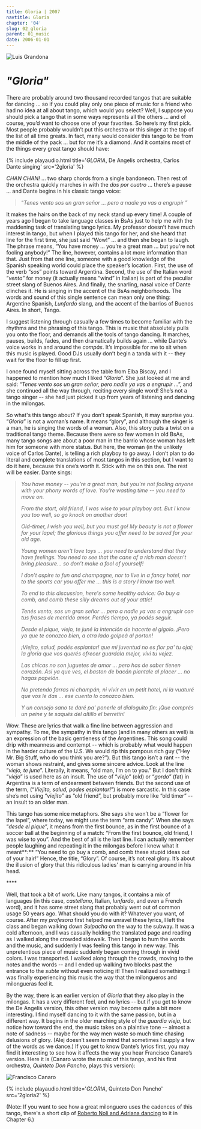 ```yaml
---
title: Gloria | 2007
navtitle: Gloria
chapter: '04'
slug: 02_gloria
parent: 01_music
date: 2006-01-01
---
```


![Luis Grandona](/image_files/grand54.jpg)

# _"Gloria"_

There are probably around two thousand recorded tangos that are suitable for dancing ... so if you could play only one piece of music for a friend who had no idea at all about tango, which would you select?
Well, I suppose you should pick a tango that in some ways represents all the others ... and of course, you’d want to choose one of your favorites.
So here’s my first pick. Most people probably wouldn’t put this orchestra or this singer at the top of the list of all time greats.
In fact, many would consider this tango to be from the middle of the pack ... but for me it’s a diamond.
And it contains most of the things every great tango should have:

{% include playaudio.html
title='_GLORIA_, De Angelis orchestra, Carlos Dante singing'
src='2gloria' %}

_CHAN CHAN!_  ... two sharp chords from a single bandoneon.
Then rest of the orchestra quickly marches in with the _dos por cuatro_ ... there’s a pause ... and Dante begins in his classic tango voice:

> “_Tenes vento sos un gran señor ... pero a nadie ya vas a engrupir_ ”

It makes the hairs on the back of my neck stand up every time!
A couple of years ago I began to take language classes in BsAs just to help me with the maddening task of translating tango lyrics.
My professor doesn’t have much interest in tango, but when I played this tango for her, and she heard that line for the first time, she just said “Wow!” ... and then she began to laugh.
The phrase means, “You have money ... you’re a great man ... but you're not fooling anybody!”
The line, however, contains a lot more information than that.
Just from that one line, someone with a good knowledge of the Spanish speaking world could place the speaker’s location.
First, the use of the verb “_sos_” points toward Argentina.
Second, the use of the Italian word “_vento_” for money (it actually means “wind” in Italian) is part of the peculiar street slang of Buenos Aires.
And finally, the snarling, nasal voice of Dante clinches it.
He is singing in the accent of the BsAs neighborhoods.
The words and sound of this single sentence can mean only one thing: Argentine Spanish, _Lunfardo_ slang, and the accent of the barrios of Buenos Aires.
In short, Tango.

I suggest listening through casually a few times to become familiar with the rhythms and the phrasing of this tango.
This is music that absolutely pulls you onto the floor, and demands all the tools of tango dancing.
It marches, pauses, builds, fades, and then dramatically builds again ... while Dante’s voice works in and around the _compás_.
It’s impossible for me to sit when this music is played.
Good DJs usually don’t begin a tanda with it -- they wait for the floor to fill up first.

I once found myself sitting across the table from Elba Biscay, and I happened to mention how much I liked “_Gloria_”.
She just looked at me and said: “_Tenes vento sos un gran señor, pero nadie ya vas a engrupir_ ...”, and she continued all the way through, reciting every single word!
She’s not a tango singer -- she had just picked it up from years of listening and dancing in the milongas.

So what's this tango about?
If you don’t speak Spanish, it may surprise you.
“_Gloria_” is not a woman’s name.
It means “glory”, and although the singer is a man, he is singing the words of a woman.
Also, this story puts a twist on a traditional tango theme.
Because there were so few women in old BsAs, many tango songs are about a poor man in the barrio whose woman has left him for someone with more status.
But here, the woman (in the unlikely voice of Carlos Dante), is telling a rich playboy to go away.
I don’t plan to do literal and complete translations of most tangos in this section, but I want to do it here, because this one’s worth it.
Stick with me on this one.
The rest will be easier. Dante sings:

> _You have money -- you’re a great man,
> but you're not fooling anyone
> with your phony words of love.
> You’re wasting time -- you need to move on._
>
> _From the start, old friend,
> I was wise to your playboy act.
> But I know you too well,
> so go knock on another door!_
>
> _Old-timer, I wish you well, but you must go!
> My beauty is not a flower for your lapel;
> the glorious things you offer
> need to be saved for your old age._
>
> _Young women aren't love toys ...
> you need to understand that they have feelings.
> You need to see that the cane of a rich man
> doesn’t bring pleasure...
> so don’t make a fool of yourself!_
>
> _I don’t aspire to fun and champagne,
> nor to live in a fancy hotel,
> nor to the sports car you offer me ...
> this is a story I know too well._
>
> _To end to this discussion,
> here's some healthy advice:
> Go buy a comb,
> and comb these silly dreams out of your attic!_
>
> _Tenés vento, sos un gran señor ...
> pero a nadie ya vas a engrupir
> con tus frases de mentido amor.
> Perdés tiempo, ya podés seguir._
>
> _Desde el pique, viejo, te juné
> la intención de hacerte el gigolo.
> ¡Pero yo que te conozco bien,
> a otra lado golpeá al porton!_
>
> _¡Viejito, salud, podés espiantar!
> que mi juventud no es flor pa' tu ojal;
> la gloria que vos querés ofrecer
> guardala mejor, vivi tu vejez._
>
> _Las chicas no son juguetes de amor ...
> pero has de saber tienen corazón.
> Asi ya que ves, el baston de bacán
> piantale al placer ...
> no hagas papelón._
>
> _No pretendo farras ni champán,
> ni vivir en un petit hotel,
> ni la vuaturé que vos le das ...
> ese cuento lo conozco bien._
>
> _Y un consejo sano te daré
> pa' ponerle al dialoguito fin:
> ¡Que comprés un peine
> y te saqués del altillo el berretín!_

Wow. These are lyrics that walk a fine line between aggression and sympathy.
To me, the sympathy in this tango (and in many others as well) is an expression of the basic gentleness of the Argentines.
This song could drip with meanness and contempt -- which is probably what would happen in the harder culture of the U.S. We would rip this pompous rich guy (“Hey Mr. Big Stuff, who do you think you are?”).
But this tango isn’t a rant -- the woman shows restraint, and gives some sincere advice.
Look at the line “_viejo, te june_”. Literally, it means, “old man, I’m on to you.”
But I don't think “_viejo_” is used here as an insult.
The use of “_viejo_” (old) or “_gordo_” (fat) in Argentina is a term of endearment between friends.
But the second use of the term, (“_Viejito, salud, podes espiantar!_”) is more sarcastic.
In this case she’s not using “_viejito_” as “old friend”, but probably more like “old timer” -- an insult to an older man.

This tango has some nice metaphors.
She says she won’t be a “flower for the lapel”, where today, we might use the term “arm candy”. When she says “_desde el pique_”, it means from the first bounce, as in the first bounce of a soccer ball at the beginning of a match:
“From the first bounce, old friend, I was wise to you”.
And the best of all is the last line.
I can actually remember people laughing and repeating it in the milongas before I knew what it meant**:**
“You need to go buy a comb, and comb these stupid ideas out of your hair!”
Hence, the title, “Glory”.
Of course, it’s not real glory.
It’s about the illusion of glory that this ridiculous ladies' man is carrying around in his head.

\*\*\*\*

Well, that took a bit of work.
Like many tangos, it contains a mix of languages (in this case, _castellano_, Italian, _lunfardo_, and even a French word), and it has some street slang that probably went out of common usage 50 years ago. What should you do with it?
Whatever you want, of course.
After my _profesora_ first helped me unravel these lyrics, I left the class and began walking down _Suipacha_ on the way to the subway.
It was a cold afternoon, and I was casually holding the translated page and reading as I walked along the crowded sidewalk.
Then I began to hum the words and the music, and suddenly I was feeling this tango in new way.
This unpretentious piece of music suddenly began coming through in vivid colors.
I was transported.
I walked along through the crowds, moving to the notes and the words -- and I ended up walking two blocks past the entrance to the _subte_ without even noticing it!
Then I realized something: I was finally experiencing this music the way that the milongueros and milongueras feel it.

By the way, there is an earlier version of _Gloria_ that they also play in the milongas.
It has a very different feel, and no lyrics -- but if you get to know the De Angelis version, this other version may become quite a bit more interesting.
I find myself dancing to it with the same passion, but in a different way.
It begins in the older marching style of the _guardia vieja_, but notice how toward the end, the music takes on a plaintive tone -- almost a note of sadness -- maybe for the way men waste so much time chasing delusions of glory.
(Alej doesn’t seem to mind that sometimes I supply a few of the words as we dance.)
If you get to know Dante’s lyrics first, you may find it interesting to see how it affects the way you hear Francisco Canaro’s version.
Here it is (Canaro wrote the music of this tango, and his first orchestra, _Quinteto Don Pancho_, plays this version):

![Francisco Canaro](/4_pics/image009.jpg)

{% include playaudio.html
title='_GLORIA_, Quinteto Don Pancho'
src='2gloria2' %}

(Note: If you want to see how a great milonguero uses the cadences of this tango, there's a short clip of
[Roberto Noli and Adriana dancing](//06/20_countcompas#Noli)
to it in Chapter 6.)
